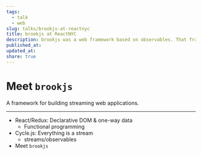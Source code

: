 ```yaml
---
tags:
  - talk
  - web
slug: talks/brookjs-at-reactnyc
title: brookjs at ReactNYC
description: brookjs was a web framework based on observables. That framework is now archived, but this was a look at some of the principles underlying it.
published_at:
updated_at:
share: true
---
```


# Meet `brookjs`

A framework for building streaming web applications.

---

- React/Redux: Declarative DOM & one-way data
  - Functional programming
- Cycle.js: Everything is a stream
  - streams/observables
- Meet `brookjs`
